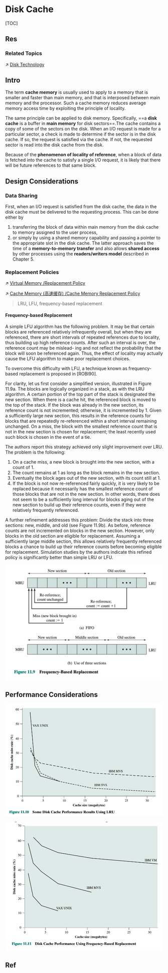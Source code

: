 # Disk Cache

[TOC]



## Res
### Related Topics
↗ [Disk Technology](Disk%20Technology.md)



## Intro
The term **cache memory** is usually used to apply to a memory that is smaller and faster than main memory, and that is interposed between main memory and the processor. Such a cache memory reduces average memory access time by exploiting the principle of locality.

The same principle can be applied to disk memory. Specifically, ==a **disk cache** is a buffer in **main memory** for disk sectors==.The cache contains a copy of some of the sectors on the disk. When an I/O request is made for a particular sector, a check is made to determine if the sector is in the disk cache. If so, the request is satisfied via the cache. If not, the requested sector is read into the disk cache from the disk.

Because of the **phenomenon of locality of reference**, when a block of data is fetched into the cache to satisfy a single I/O request, it is likely that there will be future references to that same block.



## Design Considerations
### Data Sharing
First, when an I/O request is satisfied from the disk cache, the data in the disk cache must be delivered to the requesting process. 
This can be done either by 
1. transferring the block of data within main memory from the disk cache to memory assigned to the user process, 
2. or simply by using a shared memory capability and passing a pointer to the appropriate slot in the disk cache. The latter approach saves the time of a **memory-to-memory transfer** and also allows **shared access** by other processes using the **readers/writers model** described in Chapter 5.


### Replacement Policies
↗ [Virtual Memory /Replacement Policy](../../../../../../Operating%20System%20(Theory)/OS%20Memory%20Management%20(Main%20Memory%20+%20Secondary%20Memory%20Resource)/Virtual%20Memory%20(OS%20Software%20Level)/Replacement%20Policy/Replacement%20Policy.md)

↗ [Cache Memory (高速缓存) /Cache Memory Replacement Policy](../../../Primary%20Storage%20(Main%20Memory)%20Technologies%20&%20RAM/Primary%20Storage%20(Main%20Memory)%20Technologies%20&%20RAM.md)

> LRU, LFU, frequency-based replacement

#### Frequency-based Replacement
A simple LFU algorithm has the following problem. It may be that certain blocks are referenced relatively infrequently overall, but when they are referenced, there are short intervals of repeated references due to locality, thus building up high reference counts. After such an interval is over, the reference count may be mislead- ing and not reflect the probability that the block will soon be referenced again. Thus, the effect of locality may actually cause the LFU algorithm to make poor replacement choices.

To overcome this difficulty with LFU, a technique known as frequency-based replacement is proposed in [ROBI90].

For clarity, let us first consider a simplified version, illustrated in Figure 11.9a. The blocks are logically organized in a stack, as with the LRU algorithm. A certain portion of the top part of the stack is designated the new section. When there is a cache hit, the referenced block is moved to the top of the stack. If the block was already in the new section, its reference count is not incremented; otherwise, it is incremented by 1. Given a sufficiently large new section, this results in the reference counts for blocks that are repeatedly re-referenced within a short interval remaining unchanged. On a miss, the block with the smallest reference count that is not in the new section is chosen for replacement; the least recently used such block is chosen in the event of a tie.

The authors report this strategy achieved only slight improvement over LRU. The problem is the following:
1. On a cache miss, a new block is brought into the new section, with a count of 1.
2. The count remains at 1 as long as the block remains in the new section.
3. Eventually the block ages out of the new section, with its count still at 1.
4. If the block is not now re-referenced fairly quickly, it is very likely to be replaced because it necessarily has the smallest reference count of those blocks that are not in the new section. In other words, there does not seem to be a sufficiently long interval for blocks aging out of the new section to build up their reference counts, even if they were relatively frequently referenced.

A further refinement addresses this problem: Divide the stack into three sections: new, middle, and old (see Figure 11.9b). As before, reference counts are not incremented on blocks in the new section. However, only blocks in the old section are eligible for replacement. Assuming a sufficiently large middle section, this allows relatively frequently referenced blocks a chance to build up their reference counts before becoming eligible for replacement. Simulation studies by the authors indicate this refined policy is significantly better than simple LRU or LFU.

![](../../../../../../../../../Assets/Pics/Screenshot%202023-06-08%20at%203.46.01%20PM.png)



## Performance Considerations
![](../../../../../../../../../Assets/Pics/Screenshot%202023-06-08%20at%203.47.38%20PM.png)

![](../../../../../../../../../Assets/Pics/Screenshot%202023-06-08%20at%203.47.47%20PM.png)



## Ref

